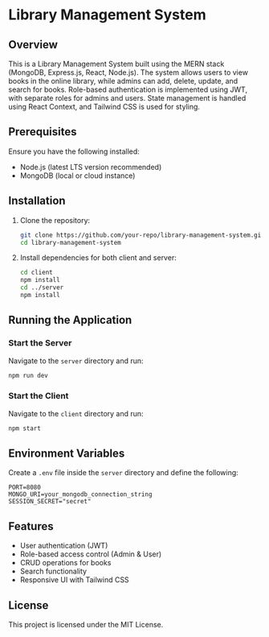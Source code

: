 # Library Management System

## Overview

This is a Library Management System built using the MERN stack (MongoDB, Express.js, React, Node.js). The system allows users to view books in the online library, while admins can add, delete, update, and search for books. Role-based authentication is implemented using JWT, with separate roles for admins and users. State management is handled using React Context, and Tailwind CSS is used for styling.

## Prerequisites

Ensure you have the following installed:

- Node.js (latest LTS version recommended)
- MongoDB (local or cloud instance)

## Installation

1. Clone the repository:

   ```sh
   git clone https://github.com/your-repo/library-management-system.git
   cd library-management-system
   ```

2. Install dependencies for both client and server:

   ```sh
   cd client
   npm install
   cd ../server
   npm install
   ```

## Running the Application

### Start the Server

Navigate to the `server` directory and run:

```sh
npm run dev
```

### Start the Client

Navigate to the `client` directory and run:

```sh
npm start
```

## Environment Variables

Create a `.env` file inside the `server` directory and define the following:

```env
PORT=8080
MONGO_URI=your_mongodb_connection_string
SESSION_SECRET="secret"
```

## Features

- User authentication (JWT)
- Role-based access control (Admin & User)
- CRUD operations for books
- Search functionality
- Responsive UI with Tailwind CSS

## License

This project is licensed under the MIT License.


